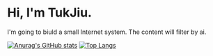 # Hi, I'm TukJiu.
I'm going to biuld a small Internet system. 
The content will filter by ai.

[![Anurag's GitHub stats](https://github-readme-stats.vercel.app/api?username=tukjiu&theme=transparent&show_icons=true)](https://github.com/anuraghazra/github-readme-stats) [![Top Langs](https://github-readme-stats.vercel.app/api/top-langs/?username=tukjiu&layout=compact&theme=transparent)](https://github.com/anuraghazra/github-readme-stats)
